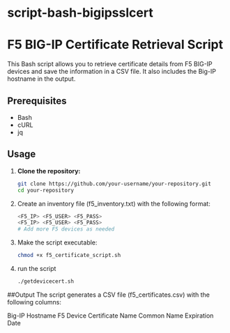 # script-bash-bigipsslcert

# F5 BIG-IP Certificate Retrieval Script

This Bash script allows you to retrieve certificate details from F5 BIG-IP devices and save the information in a CSV file. It also includes the Big-IP hostname in the output.

## Prerequisites

- Bash
- cURL
- jq

## Usage

1. **Clone the repository:**

   ```bash
   git clone https://github.com/your-username/your-repository.git
   cd your-repository
   ```
2. Create an inventory file (f5_inventory.txt) with the following format:
   ```bash
   <F5_IP> <F5_USER> <F5_PASS>
   <F5_IP> <F5_USER> <F5_PASS>
   # Add more F5 devices as needed
   ```
3. Make the script executable:
   ```bash
   chmod +x f5_certificate_script.sh
   ```
4. run the script
   ```bash
   ./getdevicecert.sh
   ```

##Output
The script generates a CSV file (f5_certificates.csv) with the following columns:

Big-IP Hostname
F5 Device
Certificate Name
Common Name
Expiration Date
